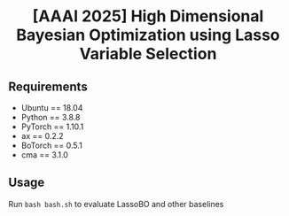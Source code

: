 <div align="center">

# [AAAI 2025] High Dimensional Bayesian Optimization using Lasso Variable Selection

</div>


## Requirements

- Ubuntu == 18.04
- Python == 3.8.8
- PyTorch == 1.10.1
- ax == 0.2.2
- BoTorch == 0.5.1
- cma == 3.1.0

## Usage

Run ```bash bash.sh``` to evaluate LassoBO and other baselines

